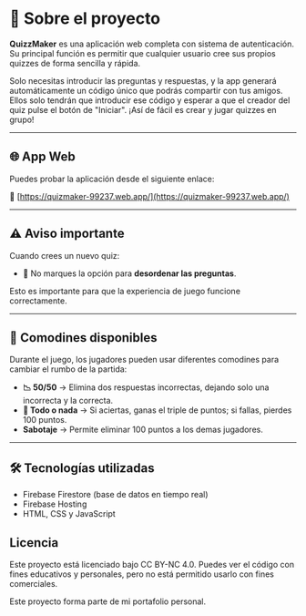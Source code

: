 # 📘 Sobre el proyecto

**QuizzMaker** es una aplicación web completa con sistema de autenticación. Su principal función es permitir que cualquier usuario cree sus propios quizzes de forma sencilla y rápida.

Solo necesitas introducir las preguntas y respuestas, y la app generará automáticamente un código único que podrás compartir con tus amigos. Ellos solo tendrán que introducir ese código y esperar a que el creador del quiz pulse el botón de "Iniciar". ¡Así de fácil es crear y jugar quizzes en grupo!

---

## 🌐 App Web

Puedes probar la aplicación desde el siguiente enlace:

🔗 [https://quizmaker-99237.web.app/](https://quizmaker-99237.web.app/)

---

## ⚠️ Aviso importante

Cuando crees un nuevo quiz:
- 🚫 No marques la opción para **desordenar las preguntas**.

Esto es importante para que la experiencia de juego funcione correctamente.

---

## 🎲 Comodines disponibles

Durante el juego, los jugadores pueden usar diferentes comodines para cambiar el rumbo de la partida:

- **📉 50/50** → Elimina dos respuestas incorrectas, dejando solo una incorrecta y la correcta.
- **🎲 Todo o nada** → Si aciertas, ganas el triple de puntos; si fallas, pierdes 100 puntos.
- **Sabotaje** → Permite eliminar 100 puntos a los demas jugadores.

---

## 🛠️ Tecnologías utilizadas

- Firebase Firestore (base de datos en tiempo real)
- Firebase Hosting
- HTML, CSS y JavaScript

## Licencia

Este proyecto está licenciado bajo CC BY-NC 4.0. Puedes ver el código con fines educativos y personales, pero no está permitido usarlo con fines comerciales.

Este proyecto forma parte de mi portafolio personal.